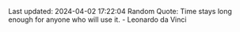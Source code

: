 Last updated: 2024-04-02 17:22:04
Random Quote: Time stays long enough for anyone who will use it. - Leonardo da Vinci